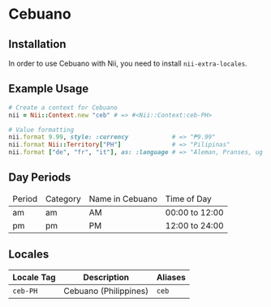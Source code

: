 <!-- This file has been generated. Source: src/docs/languages/_template.md.erb -->

# Cebuano

## Installation

In order to use Cebuano with Nii, you need to install `nii-extra-locales`.

## Example Usage

``` ruby
# Create a context for Cebuano
nii = Nii::Context.new "ceb" # => #<Nii::Context:ceb-PH>

# Value formatting
nii.format 9.99, style: :currency            # => "₱9.99"
nii.format Nii::Territory["PH"]              # => "Pilipinas"
nii.format ["de", "fr", "it"], as: :language # => "Aleman, Pranses, ug Italiano"
```

## Day Periods


<table>
  <thead>
    <tr>
      <td>Period</td>
      <td>Category</td>
      <td>Name in Cebuano</td>
      <td>Time of Day</td>
    </tr>
  </thead>
  <tbody>
    <tr>
      <td>am</td>
      <td>am</td>
      <td>AM</td>
      <td>00:00 to 12:00</td>
    </tr>
    <tr>
      <td>pm</td>
      <td>pm</td>
      <td>PM</td>
      <td>12:00 to 24:00</td>
    </tr>
  </tbody>
</table>



## Locales

<table>
  <thead>
    <tr>
      <th>Locale Tag</th>
      <th>Description</th>
      <th>Aliases</th>
    </tr>
  </thead>
  <tbody>
    <tr>
      <td><code>ceb-PH</code></td>
      <td>Cebuano (Philippines)</td>
      <td><code>ceb</code></td>
    </tr>
  </tbody>
</table>

